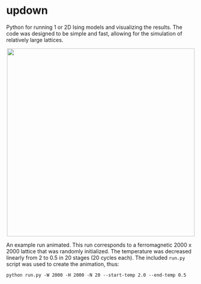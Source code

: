 # updown

Python for running 1 or 2D Ising models and visualizing the results. The code
was designed to be simple and fast, allowing for the simulation of relatively
large lattices.

<p align="center">
<img src="./run_animation.gif" width="500" height="500"/>
</p>

An example run animated. This run corresponds to a ferromagnetic 2000 x 2000
lattice that was randomly initialized. The temperature was decreased linearly
from 2 to 0.5 in 20 stages (20 cycles each). The included `run.py` script was
used to create the animation, thus:

```
python run.py -W 2000 -H 2000 -N 20 --start-temp 2.0 --end-temp 0.5
```
